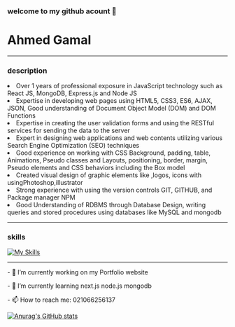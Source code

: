 ### welcome to my github acount 👋

<h1>Ahmed Gamal</h1>


<hr>
<h3>description</h3>
      
<li>Over 1 years of professional exposure in JavaScript technology such as React JS, 
 MongoDB, Express.js and Node JS</li>
 
<li>Expertise in developing web pages using HTML5, CSS3,  ES6, AJAX, JSON,
Good understanding of Document Object Model (DOM) and DOM Functions</li>

<li>Expertise in creating the user validation forms and using the RESTful
 services for sending the data to the server</li>
 
<li>Expert in designing web applications and web contents utilizing 
various Search Engine Optimization (SEO) techniques</li>

<li>Good experience on working with CSS Background, padding, table, Animations, 
Pseudo classes and Layouts, positioning, border, margin, Pseudo elements and CSS 
behaviors including the Box model</li>

<li>Created visual design of graphic elements like ,logos, icons with usingPhotoshop,illustrator</li>
      
<li>Strong experience with using the version controls GIT, GITHUB, and Package manager NPM</li>
      
<li>Good Understanding of RDBMS through Database Design, writing queries and 
stored procedures using databases like MySQL and mongodb</li>
<hr>        
         
<h3>skills</h3>
    
[![My Skills](https://skills.thijs.gg/icons?i=js,nodejs,react,mongodb,mysql,nextjs,html,css,git,docker)](https://skills.thijs.gg)

<hr>  

<p>- 🔭 I’m currently working on my Portfolio website</p>
<p>- 🌱 I’m currently learning next.js node.js mongodb</p>
<p>- 📫 How to reach me: 021066256137</p>

[![Anurag's GitHub stats](https://github-readme-stats.vercel.app/api?username=Ahmed-Gamal-Jimmy&show_icons=true&theme=radical)](https://github.com/anuraghazra/github-readme-stats)
